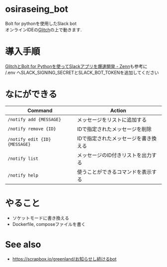 # osiraseing_bot
Bolt for pythonを使用したSlack bot  
オンラインIDEの[Glitch](https://glitch.com/dashboard)の上で動きます. 

# 導入手順
   [GlitchとBolt for Pythonを使ってSlackアプリを爆速開発 - Zenn](https://zenn.dev/cazziwork/articles/50ac3df78096d3a9a44c)も参考に  
   /.env へSLACK_SIGNING_SECRETとSLACK_BOT_TOKENを追加してください

# なにができる
| Command                     | Action                               | 
| --------------------------- | ------------------------------------ | 
| `/notify add {MESSAGE}`       | メッセージをリストに追加する         | 
| `/notify remove {ID}`         | IDで指定されたメッセージを削除       | 
| `/notify edit {ID} {MESSAGE}` | IDで指定されたメッセージを書き換える | 
| `/notify list`               | メッセージのID付きリストを出力する   | 
| `/notify help`               | 使うことができるコマンドを表示する   | 

# やること
- ソケットモードに書き換える
- Dockerfile, composeファイルを書く
  
# See also
- https://scrapbox.io/greenland/お知らせし続けるbot
 
